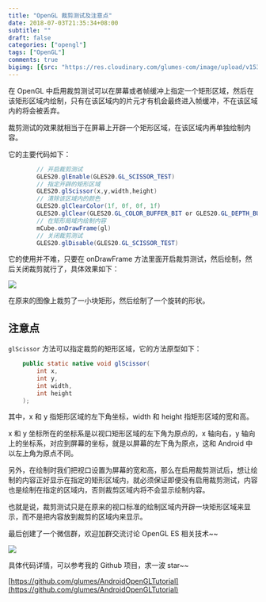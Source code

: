 ```yaml
---
title: "OpenGL 裁剪测试及注意点"
date: 2018-07-03T21:35:34+08:00
subtitle: ""
draft: false
categories: ["opengl"]
tags: ["OpenGL"]
comments: true
bigimg: [{src: "https://res.cloudinary.com/glumes-com/image/upload/v1530625119/code/pexels-photo-271402.jpg", desc: "Scissor"}]
---
```



在 OpenGL 中启用裁剪测试可以在屏幕或者帧缓冲上指定一个矩形区域，然后在该矩形区域内绘制，只有在该区域内的片元才有机会最终进入帧缓冲，不在该区域内的将会被丢弃。

<!--more-->

裁剪测试的效果就相当于在屏幕上开辟一个矩形区域，在该区域内再单独绘制内容。

它的主要代码如下：

```java
		// 开启裁剪测试
        GLES20.glEnable(GLES20.GL_SCISSOR_TEST)
        // 指定开辟的矩形区域
        GLES20.glScissor(x,y,width,height)
        // 清除该区域内的颜色
        GLES20.glClearColor(1f, 0f, 0f, 1f)
        GLES20.glClear(GLES20.GL_COLOR_BUFFER_BIT or GLES20.GL_DEPTH_BUFFER_BIT)
        // 在矩形局域内绘制内容
        mCube.onDrawFrame(gl)
        // 关闭裁剪测试
        GLES20.glDisable(GLES20.GL_SCISSOR_TEST)
```


它的使用并不难，只要在 onDrawFrame 方法里面开启裁剪测试，然后绘制，然后关闭裁剪就行了，具体效果如下：

![](https://res.cloudinary.com/glumes-com/image/upload/v1530624256/code/opengl-scissor.gif)

在原来的图像上裁剪了一小块矩形，然后绘制了一个旋转的形状。

## 注意点


`glScissor` 方法可以指定裁剪的矩形区域，它的方法原型如下：

```java
    public static native void glScissor(
        int x,
        int y,
        int width,
        int height
    );
```

其中，x 和 y 指矩形区域的左下角坐标，width 和 height 指矩形区域的宽和高。

x 和 y 坐标所在的坐标系是以视口矩形区域的左下角为原点的，x 轴向右，y 轴向上的坐标系，对应到屏幕的坐标，就是以屏幕的左下角为原点，这和 Android 中以左上角为原点不同。


另外，在绘制时我们把视口设置为屏幕的宽和高，那么在启用裁剪测试后，想让绘制的内容正好显示在指定的矩形区域内，就必须保证即便没有启用裁剪测试，内容也是绘制在指定的区域内，否则裁剪区域内将不会显示绘制内容。


也就是说，裁剪测试只是在原来的视口标准的绘制区域内开辟一块矩形区域来显示，而不是把内容放到裁剪的区域内来显示。

最后创建了一个微信群，欢迎加群交流讨论 OpenGL ES 相关技术~~

![](https://res.cloudinary.com/glumes-com/image/upload/v1530624519/code/WechatIMG324.jpg)

具体代码详情，可以参考我的 Github 项目，求一波 star~~

[https://github.com/glumes/AndroidOpenGLTutorial](https://github.com/glumes/AndroidOpenGLTutorial)

